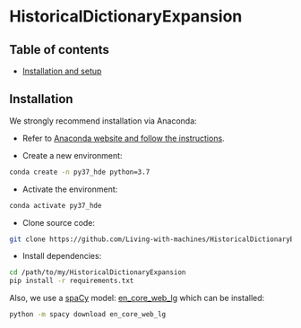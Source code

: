 # HistoricalDictionaryExpansion

Table of contents
-----------------
- [Installation and setup](#installation)

## Installation

We strongly recommend installation via Anaconda:

* Refer to [Anaconda website and follow the instructions](https://docs.anaconda.com/anaconda/install/).

* Create a new environment:

```bash
conda create -n py37_hde python=3.7
```

* Activate the environment:

```bash
conda activate py37_hde
```

* Clone source code:

```bash
git clone https://github.com/Living-with-machines/HistoricalDictionaryExpansion.git
```

* Install dependencies:

```bash
cd /path/to/my/HistoricalDictionaryExpansion
pip install -r requirements.txt
```

Also, we use a [spaCy](https://spacy.io/) model: [en_core_web_lg](https://spacy.io/models/en#en_core_web_lg) which can be installed:

```bash
python -m spacy download en_core_web_lg
```
